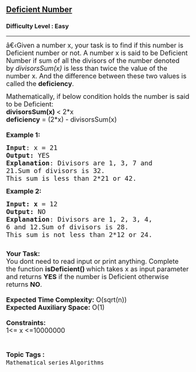 <h2><a href="https://practice.geeksforgeeks.org/problems/deficient-number1612/1?page=11&difficulty[]=0&status[]=solved&sortBy=submissions">Deficient Number</a></h2><h3>Difficulty Level : Easy</h3><hr><div class="problems_problem_content__Xm_eO"><p><span style="font-size:18px">â€‹Given a number x, your&nbsp;task is to find if this number is Deficient number or not. A number x&nbsp;is said to be Deficient Number if sum of all the divisors of the number denoted by&nbsp;<em>divisorsSum(x)</em>&nbsp;is less than twice the value of the number x. And the difference between these two values is called the&nbsp;<strong>deficiency</strong>.</span></p>

<p><span style="font-size:18px">Mathematically, if below condition holds the number is said to be Deficient:<br>
<strong>divisorsSum(x) </strong>&lt; 2*x<br>
<strong>deficiency</strong> = (2*x) - divisorsSum(x)<br>
<br>
<strong>Example 1:</strong></span></p>

<pre><span style="font-size:18px"><strong>Input</strong>: x = 21
<strong>Output:</strong>&nbsp;YES&nbsp;
<strong>Explanation</strong>: Divisors are 1, 3, 7 and
21.Sum of divisors is 32. 
This sum is less than 2*21 or 42.</span><span style="font-size:18px">
</span></pre>

<p><span style="font-size:18px"><strong>Example 2:</strong></span></p>

<pre><span style="font-size:18px"><strong>Input: x</strong> = 12
<strong>Output:&nbsp;</strong>NO
<strong>Explanation</strong>: Divisors are 1, 2, 3, 4,
6 and 12.Sum of divisors is 28.
This sum is not less than 2*12 or 24.
</span></pre>

<p><br>
<span style="font-size:18px"><strong>Your Task:&nbsp;&nbsp;</strong><br>
You dont need to read input or print anything. Complete the function <strong>isDeficient</strong></span><span style="font-size:18px"><strong>()&nbsp;</strong>which takes x&nbsp;as input parameter and returns <strong>YES</strong> if the number is Deficient otherwise returns <strong>NO</strong>.<br>
<br>
<strong>Expected Time Complexity:</strong> O(sqrt(n))<br>
<strong>Expected Auxiliary Space:</strong> O(1)<br>
<br>
<strong>Constraints:</strong><br>
1&lt;= x&nbsp;&lt;=10000000</span></p>
</div><br><p><span style=font-size:18px><strong>Topic Tags : </strong><br><code>Mathematical</code>&nbsp;<code>series</code>&nbsp;<code>Algorithms</code>&nbsp;